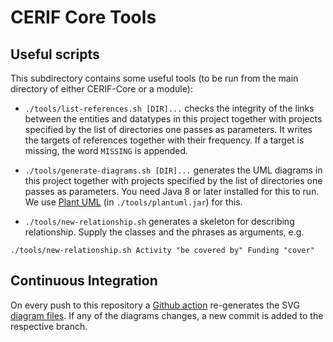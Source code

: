 # CERIF Core Tools

## Useful scripts
This subdirectory contains some useful tools (to be run from the main directory of either CERIF-Core or a module):

* `./tools/list-references.sh [DIR]...` checks the integrity of the links between the entities and datatypes in this project together with projects specified by the list of directories one passes as parameters. It writes the targets of references together with their frequency. If a target is missing, the word `MISSING` is appended.

* `./tools/generate-diagrams.sh [DIR]...` generates the UML diagrams in this project together with projects specified by the list of directories one passes as parameters. You need Java 8 or later installed for this to run. We use [Plant UML](https://plantuml.com/) (in `./tools/plantuml.jar`) for this.

* `./tools/new-relationship.sh` generates a skeleton for describing relationship. Supply the classes and the phrases as arguments, e.g.
```
./tools/new-relationship.sh Activity "be covered by" Funding "cover"
```

## Continuous Integration
On every push to this repository a [Github action](../.github/workflows/plantuml.yml) re-generates the SVG [diagram files](../diagrams/).
If any of the diagrams changes, a new commit is added to the respective branch.
